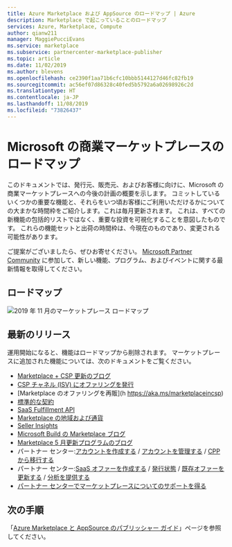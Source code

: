 ```yaml
---
title: Azure Marketplace および AppSource のロードマップ | Azure
description: Marketplace で起こっていることのロードマップ
services: Azure, Marketplace, Compute
author: qianw211
manager: MaggiePucciEvans
ms.service: marketplace
ms.subservice: partnercenter-marketplace-publisher
ms.topic: article
ms.date: 11/02/2019
ms.author: blevens
ms.openlocfilehash: ce2390f1aa71b6cfc10bbb5144127d46fc82fb19
ms.sourcegitcommit: ac56ef07d86328c40fed5b5792a6a02698926c2d
ms.translationtype: HT
ms.contentlocale: ja-JP
ms.lasthandoff: 11/08/2019
ms.locfileid: "73826437"
---
```

# <a name="microsoft-commercial-marketplace-roadmap"></a>Microsoft の商業マーケットプレースのロードマップ

このドキュメントでは、発行元、販売元、およびお客様に向けに、Microsoft の商業マーケットプレースへの今後の計画の概要を示します。 コミットしているいくつかの重要な機能と、それらをいつ頃お客様にご利用いただけるかについての大まかな時間枠をご紹介します。これは毎月更新されます。 これは、すべての新機能の包括的リストではなく、重要な投資を可視化することを意図したものです。 これらの機能セットと出荷の時間枠は、今現在のものであり、変更される可能性があります。

ご提案がございましたら、ぜひお寄せください。 [Microsoft Partner Community](https://www.microsoftpartnercommunity.com/) に参加して、新しい機能、プログラム、およびイベントに関する最新情報を取得してください。

## <a name="roadmap"></a>ロードマップ
![2019 年 11 月のマーケットプレース ロードマップ](./media/marketplace-publishers-guide/roadmap-nov19.png)

## <a name="recent-releases"></a>最新のリリース

運用開始になると、機能はロードマップから削除されます。 マーケットプレースに追加された機能については、次のドキュメントをご覧ください。

* [Marketplace + CSP 更新のブログ](https://aka.ms/marketplacemarchupdateblog)
* [CSP チャネル (ISV) にオファリングを発行](https://aka.ms/publishtocsp)
* [Marketplace のオファリングを再販](h https://aka.ms/marketplaceincsp)
* [標準的な契約](https://aka.ms/standardcontract)
* [SaaS Fulfillment API](https://aka.ms/saasapiv2)
* [Marketplace の地域および通貨](https://aka.ms/marketplacegeos)
* [Seller Insights](https://docs.microsoft.com/azure/marketplace/cloud-partner-portal-orig/si-changes)
* [Microsoft Build の Marketplace ブログ](https://aka.ms/marketplacebuildblog)
* [Marketplace 5 月更新プログラムのブログ](https://azure.microsoft.com/blog/microsoft-commercial-marketplace-updates-may-2019/)
* パートナー センター:[アカウントを作成する](https://docs.microsoft.com/azure/marketplace/partner-center-portal/create-account) / [アカウントを管理する](https://docs.microsoft.com/azure/marketplace/partner-center-portal/manage-account) / [CPP から移行する](https://docs.microsoft.com/azure/marketplace/partner-center-portal/account-migration-from-cpp-to-pc)
* パートナー センター:[SaaS オファーを作成する](https://docs.microsoft.com/azure/marketplace/partner-center-portal/create-new-saas-offer) / [発行状態](https://docs.microsoft.com/azure/marketplace/partner-center-portal/publishing-status
) / [既存オファーを更新する](https://docs.microsoft.com/azure/marketplace/partner-center-portal/update-existing-offer) / [分析を提供する](https://docs.microsoft.com/azure/marketplace/partner-center-portal/analytics)
* [パートナー センターでマーケットプレースについてのサポートを得る](https://docs.microsoft.com/azure/marketplace/partner-center-portal/support)

## <a name="next-steps"></a>次の手順

「[Azure Marketplace と AppSource のパブリッシャー ガイド](https://docs.microsoft.com/azure/marketplace/marketplace-publishers-guide)」ページを参照してください。
